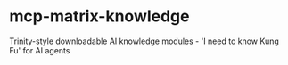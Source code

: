 # mcp-matrix-knowledge
Trinity-style downloadable AI knowledge modules - 'I need to know Kung Fu' for AI agents

